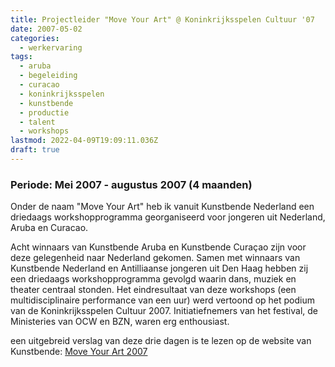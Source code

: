 ```yaml
---
title: Projectleider "Move Your Art" @ Koninkrijksspelen Cultuur '07
date: 2007-05-02
categories:
  - werkervaring
tags:
  - aruba
  - begeleiding
  - curacao
  - koninkrijksspelen
  - kunstbende
  - productie
  - talent
  - workshops
lastmod: 2022-04-09T19:09:11.036Z
draft: true
---
```


### Periode: Mei 2007 - augustus 2007 (4 maanden)

Onder de naam "Move Your Art" heb ik vanuit Kunstbende Nederland een driedaags workshopprogramma georganiseerd voor jongeren uit Nederland, Aruba en Curacao.

Acht winnaars van Kunstbende Aruba en Kunstbende Curaçao zijn voor deze gelegenheid naar Nederland gekomen. Samen met winnaars van Kunstbende Nederland en Antilliaanse jongeren uit Den Haag hebben zij een driedaags workshopprogramma gevolgd waarin dans, muziek en theater centraal stonden. Het eindresultaat van deze workshops (een multidisciplinaire performance van een uur) werd vertoond op het podium van de Koninkrijksspelen Cultuur 2007. Initiatiefnemers van het festival, de Ministeries van OCW en BZN, waren erg enthousiast.

een uitgebreid verslag van deze drie dagen is te lezen op de website van Kunstbende: [Move Your Art 2007](http://www.kunstbende.nl/index.php?nodeID=269)
